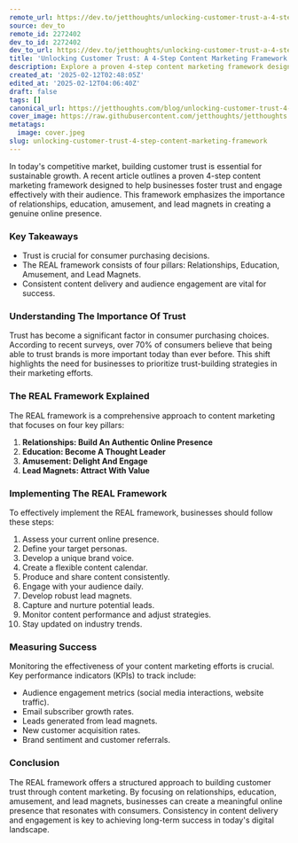 ```yaml
---
remote_url: https://dev.to/jetthoughts/unlocking-customer-trust-a-4-step-content-marketing-framework-45fg
source: dev_to
remote_id: 2272402
dev_to_id: 2272402
dev_to_url: https://dev.to/jetthoughts/unlocking-customer-trust-a-4-step-content-marketing-framework-45fg
title: 'Unlocking Customer Trust: A 4-Step Content Marketing Framework'
description: Explore a proven 4-step content marketing framework designed to build customer trust and drive sustainable growth through effective online engagement.
created_at: '2025-02-12T02:48:05Z'
edited_at: '2025-02-12T04:06:40Z'
draft: false
tags: []
canonical_url: https://jetthoughts.com/blog/unlocking-customer-trust-4-step-content-marketing-framework/
cover_image: https://raw.githubusercontent.com/jetthoughts/jetthoughts.github.io/master/content/blog/unlocking-customer-trust-4-step-content-marketing-framework/cover.jpeg
metatags:
  image: cover.jpeg
slug: unlocking-customer-trust-4-step-content-marketing-framework
---
```

In today's competitive market, building customer trust is essential for sustainable growth. A recent article outlines a proven 4-step content marketing framework designed to help businesses foster trust and engage effectively with their audience. This framework emphasizes the importance of relationships, education, amusement, and lead magnets in creating a genuine online presence.

### Key Takeaways

*   Trust is crucial for consumer purchasing decisions.
*   The REAL framework consists of four pillars: Relationships, Education, Amusement, and Lead Magnets.
*   Consistent content delivery and audience engagement are vital for success.

### Understanding The Importance Of Trust

Trust has become a significant factor in consumer purchasing choices. According to recent surveys, over 70% of consumers believe that being able to trust brands is more important today than ever before. This shift highlights the need for businesses to prioritize trust-building strategies in their marketing efforts.

### The REAL Framework Explained

The REAL framework is a comprehensive approach to content marketing that focuses on four key pillars:

1.  **Relationships: Build An Authentic Online Presence**
2.  **Education: Become A Thought Leader**
3.  **Amusement: Delight And Engage**
4.  **Lead Magnets: Attract With Value**

### Implementing The REAL Framework

To effectively implement the REAL framework, businesses should follow these steps:

1.  Assess your current online presence.
2.  Define your target personas.
3.  Develop a unique brand voice.
4.  Create a flexible content calendar.
5.  Produce and share content consistently.
6.  Engage with your audience daily.
7.  Develop robust lead magnets.
8.  Capture and nurture potential leads.
9.  Monitor content performance and adjust strategies.
10.  Stay updated on industry trends.

### Measuring Success

Monitoring the effectiveness of your content marketing efforts is crucial. Key performance indicators (KPIs) to track include:

*   Audience engagement metrics (social media interactions, website traffic).
*   Email subscriber growth rates.
*   Leads generated from lead magnets.
*   New customer acquisition rates.
*   Brand sentiment and customer referrals.

### Conclusion

The REAL framework offers a structured approach to building customer trust through content marketing. By focusing on relationships, education, amusement, and lead magnets, businesses can create a meaningful online presence that resonates with consumers. Consistency in content delivery and engagement is key to achieving long-term success in today's digital landscape.
